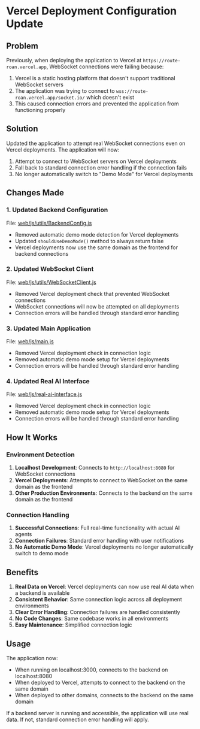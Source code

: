 # Vercel Deployment Configuration Update

## Problem
Previously, when deploying the application to Vercel at `https://route-roan.vercel.app`, WebSocket connections were failing because:
1. Vercel is a static hosting platform that doesn't support traditional WebSocket servers
2. The application was trying to connect to `wss://route-roan.vercel.app/socket.io/` which doesn't exist
3. This caused connection errors and prevented the application from functioning properly

## Solution
Updated the application to attempt real WebSocket connections even on Vercel deployments. The application will now:
1. Attempt to connect to WebSocket servers on Vercel deployments
2. Fall back to standard connection error handling if the connection fails
3. No longer automatically switch to "Demo Mode" for Vercel deployments

## Changes Made

### 1. Updated Backend Configuration
File: [web/js/utils/BackendConfig.js](file:///Users/hh/tao/route/web/js/utils/BackendConfig.js)

- Removed automatic demo mode detection for Vercel deployments
- Updated `shouldUseDemoMode()` method to always return false
- Vercel deployments now use the same domain as the frontend for backend connections

### 2. Updated WebSocket Client
File: [web/js/utils/WebSocketClient.js](file:///Users/hh/tao/route/web/js/utils/WebSocketClient.js)

- Removed Vercel deployment check that prevented WebSocket connections
- WebSocket connections will now be attempted on all deployments
- Connection errors will be handled through standard error handling

### 3. Updated Main Application
File: [web/js/main.js](file:///Users/hh/tao/route/web/js/main.js)

- Removed Vercel deployment check in connection logic
- Removed automatic demo mode setup for Vercel deployments
- Connection errors will be handled through standard error handling

### 4. Updated Real AI Interface
File: [web/js/real-ai-interface.js](file:///Users/hh/tao/route/web/js/real-ai-interface.js)

- Removed Vercel deployment check in connection logic
- Removed automatic demo mode setup for Vercel deployments
- Connection errors will be handled through standard error handling

## How It Works

### Environment Detection
1. **Localhost Development**: Connects to `http://localhost:8080` for WebSocket connections
2. **Vercel Deployments**: Attempts to connect to WebSocket on the same domain as the frontend
3. **Other Production Environments**: Connects to the backend on the same domain as the frontend

### Connection Handling
1. **Successful Connections**: Full real-time functionality with actual AI agents
2. **Connection Failures**: Standard error handling with user notifications
3. **No Automatic Demo Mode**: Vercel deployments no longer automatically switch to demo mode

## Benefits

1. **Real Data on Vercel**: Vercel deployments can now use real AI data when a backend is available
2. **Consistent Behavior**: Same connection logic across all deployment environments
3. **Clear Error Handling**: Connection failures are handled consistently
4. **No Code Changes**: Same codebase works in all environments
5. **Easy Maintenance**: Simplified connection logic

## Usage

The application now:
- When running on localhost:3000, connects to the backend on localhost:8080
- When deployed to Vercel, attempts to connect to the backend on the same domain
- When deployed to other domains, connects to the backend on the same domain

If a backend server is running and accessible, the application will use real data. If not, standard connection error handling will apply.
